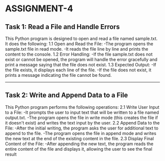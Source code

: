 # ASSIGNMENT-4

## Task 1: Read a File and Handle Errors

This Python program is designed to open and read a file named sample.txt. It does the following:
1.1 Open and Read the File:
    -The program opens the sample.txt file in read mode.
    -It reads the file line by line and prints the content to the console.
1.2 Error Handling:
    -If the file sample.txt does not exist or cannot be opened, the program will handle the error gracefully and print a message saying that the file does not exist.
1.3 Expected Output:
    -If the file exists, it displays each line of the file.
    -If the file does not exist, it prints a message indicating the file cannot be found.

---

## Task 2: Write and Append Data to a File

This Python program performs the following operations:
2.1 Write User Input to a File:
    -It prompts the user to input text that will be written to a file named output.txt.
    -The program opens the file in write mode (this creates the file if it doesn't exist) and writes the text input by the user.
2.2 Append Data to the File:
    -After the initial writing, the program asks the user for additional text to append to the file.
    -The program opens the file in append mode and writes the new text at the end of the existing content in the file.
2.3 Display Final Content of the File:
    -After appending the new text, the program reads the entire content of the file and displays it, allowing the user to see the final result

